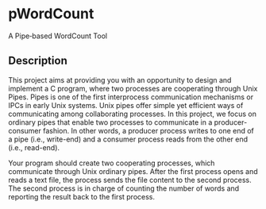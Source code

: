 # pWordCount
 A Pipe‐based WordCount Tool

## Description
This project aims at providing you with an opportunity to design and implement a C
program, where two processes are cooperating through Unix Pipes. Pipes is one of the
first interprocess communication mechanisms or IPCs in early Unix systems. Unix pipes
offer simple yet efficient ways of communicating among collaborating processes. In this
project, we focus on ordinary pipes that enable two processes to communicate in a
producer-consumer fashion. In other words, a producer process writes to one end of a
pipe (i.e., write-end) and a consumer process reads from the other end (i.e., read-end).

Your program should create two cooperating processes, which communicate through
Unix ordinary pipes. After the first process opens and reads a text file, the process sends
the file content to the second process. The second process is in charge of counting the
number of words and reporting the result back to the first process. 
